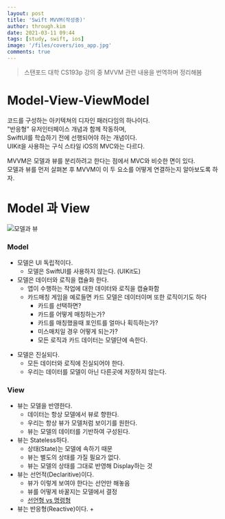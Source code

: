 ```yaml
---
layout: post
title: 'Swift MVVM(작성중)'
author: through.kim
date: 2021-03-11 09:44
tags: [study, swift, ios]
image: '/files/covers/ios_app.jpg'
comments: true
---
```


> 스탠포드 대학 CS193p 강의 중 MVVM 관련 내용을 번역하며 정리해봄

# Model-View-ViewModel

코드를 구성하는 아키텍쳐의 디자인 패러다임의 하나이다.  
"반응형" 유저인터페이스 개념과 함께 작동하며,  
SwiftUI를 학습하기 전에 선행되어야 하는 개념이다.  
UIKit을 사용하는 구식 스타일 iOS의 MVC와는 다르다.  

MVVM은 모델과 뷰를 분리하려고 한다는 점에서 MVC와 비슷한 면이 있다.  
모델과 뷰를 먼저 살펴본 후 MVVM이 이 두 요소를 어떻게 연결하는지 알아보도록 하자.  

# Model 과 View

![모델과 뷰](/files/cs193p/1.png)

### Model

- 모델은 UI 독립적이다.
    + 모델은 SwiftUI를 사용하지 않는다. (UIKit도)
- 모델은 데이터와 로직을 캡슐화 한다.
    + 앱이 수행하는 작업에 대한 데이터와 로직을 캡슐화함
    + 카드매칭 게임을 예로들면 카드 모델은 데이터이며 또한 로직이기도 하다
        + 카드를 선택하면?
        + 카드를 어떻게 매칭하는가?
        + 카드를 매칭했을때 포인트를 얼마나 획득하는가?
        + 미스매치일 경우 어떻게 되는가?
        + 모든 로직과 카드 데이터는 모델단에 속한다.
* 모델은 진실되다.
    - 모든 데이터와 로직에 진실되어야 한다.
    - 우리는 데이터를 모델이 아닌 다른곳에 저장하지 않는다.

### View

- 뷰는 모델을 반영한다.
    + 데이터는 항상 모델에서 뷰로 향한다.
    + 우리는 항상 뷰가 모델처럼 보이기를 원한다.
    + 뷰는 모델의 데이터를 기반하여 구성된다.
- 뷰는 Stateless하다.
    + 상태(State)는 모델에 속하기 때문
    + 뷰는 별도의 상태를 가질 필요가 없다.
    + 뷰는 모델의 상태를 그대로 반영해 Display하는 것
- 뷰는 선언적(Declaritive)이다.
    + 뷰가 이렇게 보여야 한다는 선언만 해놓음
    + 뷰를 어떻게 바꿀지는 모델에서 결정
    + [선언형 vs 명령형](https://ui.dev/imperative-vs-declarative-programming/)
- 뷰는 반응형(Reactive)이다.
    + 
